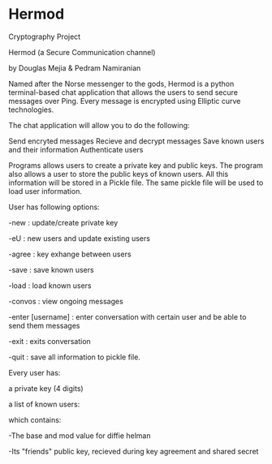 # Hermod
Cryptography Project 

Hermod (a Secure Communication channel)

by Douglas Mejia & Pedram Namiranian

Named after the Norse messenger to the gods, Hermod is a python terminal-based chat application that allows the users to send secure messages over Ping. Every message is encrypted using Elliptic curve technologies. 


The chat application will allow you to do the following:

Send encryted messages 
Recieve and decrypt messages 
Save known users and their information 
Authenticate users
 

Programs allows users to create a private key and public keys. The program also allows a user to store the public keys of known users. 
All this information will be stored in a Pickle file. The same pickle file will be used to load user information.

User has following options:

-new    : update/create private key 

-eU     : new users  and update existing users 

-agree  : key exhange between users

-save   : save known users  

-load   : load known users 

-convos : view ongoing messages 

-enter [username] : enter conversation with certain user and be able to send them messages

-exit   : exits conversation

-quit   : save all information to pickle file. 


Every user has: 

a private key (4 digits)

a list of known users:

which contains:

-The base and mod value for diffie helman

-Its "friends" public key, recieved during key agreement  and shared secret
